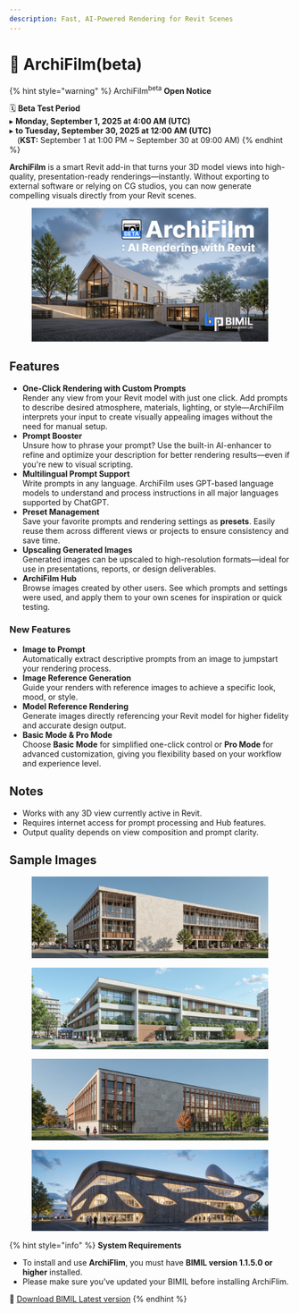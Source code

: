 ```yaml
---
description: Fast, AI-Powered Rendering for Revit Scenes
---
```


# 📢 ArchiFilm(beta)

{% hint style="warning" %}
ArchiFilm<sup>beta</sup> **Open Notice**

🗓️ **Beta Test Period**\
▸ **Monday, September 1, 2025 at 4:00 AM (UTC)**\
▸ **to Tuesday, September 30, 2025 at 12:00 AM (UTC)**\
 (**KST:** September 1 at 1:00 PM \~ September 30 at 09:00 AM)
{% endhint %}

**ArchiFilm** is a smart Revit add-in that turns your 3D model views into high-quality, presentation-ready renderings—instantly. Without exporting to external software or relying on CG studios, you can now generate compelling visuals directly from your Revit scenes.

<figure><img src="../../.gitbook/assets/Frame 1904.jpg" alt=""><figcaption></figcaption></figure>

## **Features**

* **One-Click Rendering with Custom Prompts**\
  Render any view from your Revit model with just one click. Add prompts to describe desired atmosphere, materials, lighting, or style—ArchiFilm interprets your input to create visually appealing images without the need for manual setup.
* **Prompt Booster**\
  Unsure how to phrase your prompt? Use the built-in AI-enhancer to refine and optimize your description for better rendering results—even if you're new to visual scripting.
* **Multilingual Prompt Support**\
  Write prompts in any language. ArchiFilm uses GPT-based language models to understand and process instructions in all major languages supported by ChatGPT.
* **Preset Management**\
  Save your favorite prompts and rendering settings as **presets**. Easily reuse them across different views or projects to ensure consistency and save time.
* **Upscaling Generated Images**\
  Generated images can be upscaled to high-resolution formats—ideal for use in presentations, reports, or design deliverables.
* **ArchiFilm Hub**\
  Browse images created by other users. See which prompts and settings were used, and apply them to your own scenes for inspiration or quick testing.

### New Features

* **Image to Prompt**\
  Automatically extract descriptive prompts from an image to jumpstart your rendering process.
* **Image Reference Generation**\
  Guide your renders with reference images to achieve a specific look, mood, or style.
* **Model Reference Rendering**\
  Generate images directly referencing your Revit model for higher fidelity and accurate design output.
* **Basic Mode & Pro Mode**\
  Choose **Basic Mode** for simplified one-click control or **Pro Mode** for advanced customization, giving you flexibility based on your workflow and experience level.

## **Notes**

* Works with any 3D view currently active in Revit.
* Requires internet access for prompt processing and Hub features.
* Output quality depends on view composition and prompt clarity.

## Sample Images

<figure><img src="../../.gitbook/assets/ArchiFilm_Image_20250725185003.jpg" alt=""><figcaption></figcaption></figure>

<figure><img src="../../.gitbook/assets/ArchiFilm_Image_20250812131712.jpg" alt=""><figcaption></figcaption></figure>

<figure><img src="../../.gitbook/assets/ArchiFilm_Image_20250725184735.jpg" alt=""><figcaption></figcaption></figure>

<figure><img src="../../.gitbook/assets/ArchiFilm_Image_20250731170043.jpg" alt=""><figcaption></figcaption></figure>

{% hint style="info" %}
**System Requirements**

* To install and use **ArchiFlim**, you must have **BIMIL version 1.1.5.0 or higher** installed.
* Please make sure you’ve updated your BIMIL before installing ArchiFlim.

&#x20;🔗 [Download BIMIL Latest version](https://bimil.bimpeers.com/)
{% endhint %}
